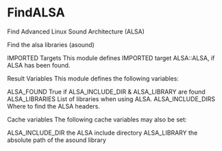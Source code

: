   

# FindALSA  
Find Advanced Linux Sound Architecture (ALSA)  

Find the alsa libraries (asound)  


IMPORTED Targets
This module defines IMPORTED target ALSA::ALSA, if
ALSA has been found.
  


Result Variables
This module defines the following variables:

ALSA_FOUND
True if ALSA_INCLUDE_DIR & ALSA_LIBRARY are found
ALSA_LIBRARIES
List of libraries when using ALSA.
ALSA_INCLUDE_DIRS
Where to find the ALSA headers.

  


Cache variables
The following cache variables may also be set:

ALSA_INCLUDE_DIR
the ALSA include directory
ALSA_LIBRARY
the absolute path of the asound library

  

